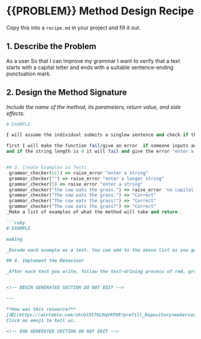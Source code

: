# {{PROBLEM}} Method Design Recipe

Copy this into a `recipe.md` in your project and fill it out.

## 1. Describe the Problem

As a user
So that I can improve my grammar
I want to verify that a text starts with a capital letter and ends with a suitable sentence-ending punctuation mark.

## 2. Design the Method Signature

_Include the name of the method, its parameters, return value, and side effects._
```ruby
# EXAMPLE

I will assume the individual submits a singlew sentence and check if the sentence ends in a '.', '?' , '!' and starts with a capital letter 

first I will make the function fail/give an error  if someone inputs an integer please input a string
and if the string length is 0 it will fail and give the error "enter a longer string"


## 3. Create Examples as Tests
 grammar_checker(nil) => raise_error "enter a string"
 grammar_checker("") => raise_error "enter a longer string"
 grammar_checker(5) => raise_error "enter a string"
 grammar_checker("the cow eats the grass.") => raise_error 'no capital letter'
 grammar_checker("The cow eats the grass.") => "Correct" 
 grammar_checker("The cow eats the grass!") => "Correct" 
 grammar_checker("The cow eats the grass?") => "Correct" 
_Make a list of examples of what the method will take and return._

```ruby
# EXAMPLE

making

_Encode each example as a test. You can add to the above list as you go._

## 4. Implement the Behaviour

_After each test you write, follow the test-driving process of red, green, refactor to implement the behaviour._


<!-- BEGIN GENERATED SECTION DO NOT EDIT -->

---

**How was this resource?**  
[😫](https://airtable.com/shrUJ3t7KLMqVRFKR?prefill_Repository=makersacademy%2Fgolden-square&prefill_File=resources%2Fsingle_method_recipe_template.md&prefill_Sentiment=😫) [😕](https://airtable.com/shrUJ3t7KLMqVRFKR?prefill_Repository=makersacademy%2Fgolden-square&prefill_File=resources%2Fsingle_method_recipe_template.md&prefill_Sentiment=😕) [😐](https://airtable.com/shrUJ3t7KLMqVRFKR?prefill_Repository=makersacademy%2Fgolden-square&prefill_File=resources%2Fsingle_method_recipe_template.md&prefill_Sentiment=😐) [🙂](https://airtable.com/shrUJ3t7KLMqVRFKR?prefill_Repository=makersacademy%2Fgolden-square&prefill_File=resources%2Fsingle_method_recipe_template.md&prefill_Sentiment=🙂) [😀](https://airtable.com/shrUJ3t7KLMqVRFKR?prefill_Repository=makersacademy%2Fgolden-square&prefill_File=resources%2Fsingle_method_recipe_template.md&prefill_Sentiment=😀)  
Click an emoji to tell us.

<!-- END GENERATED SECTION DO NOT EDIT -->